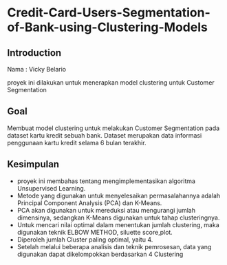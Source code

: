 # Credit-Card-Users-Segmentation-of-Bank-using-Clustering-Models

##  Introduction
Nama  : Vicky Belario

proyek ini dilakukan untuk menerapkan model clustering untuk Customer Segmentation 

## Goal
Membuat model clustering untuk melakukan Customer Segmentation pada dataset kartu kredit sebuah bank. Dataset  merupakan data informasi penggunaan kartu kredit selama 6 bulan terakhir.

## Kesimpulan
- proyek ini membahas tentang mengimplementasikan algoritma Unsupervised Learning. 
- Metode yang digunakan untuk menyelesaikan permasalahannya adalah Principal Component Analysis (PCA) dan K-Means. 
- PCA akan digunakan untuk mereduksi atau mengurangi jumlah dimensinya, sedangkan K-Means digunakan untuk tahap clusteringnya.
- Untuk mencari nilai optimal dalam menentukan jumlah clustering, maka digunakan teknik ELBOW METHOD, siluette score,plot.
- Diperoleh jumlah Cluster paling optimal, yaitu 4.
- Setelah melalui beberapa analisis dan teknik pemrosesan, data yang digunakan dapat dikelompokkan berdasarkan 4 Clustering
